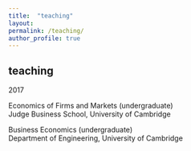 ```yaml
---
title:  "teaching"
layout:
permalink: /teaching/
author_profile: true
---
```


## teaching

2017

Economics of Firms and Markets (undergraduate) <br>
Judge Business School, University of Cambridge

Business Economics (undergraduate) <br>
Department of Engineering, University of Cambridge
